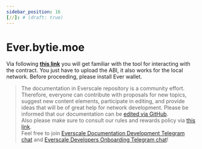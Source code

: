 ```yaml
---
sidebar_position: 16
[//]: # (draft: true)
---
```


# Ever.bytie.moe

Via following [**this link**](https://ever.bytie.moe/executor) you will get familiar with the tool for interacting with the contract. You just have to upload the ABI, it also works for the local network. Before proceeding, please install Ever wallet.

>  The documentation in Everscale repository is a community effort. Therefore, everyone can contribute with proposals for new topics, suggest new content elements, participate in editing, and provide ideas that will be of great help for network development.
Please be informed that our documentation can be [edited via GitHub](https://github.com/everscale-org/docs/issues).  
  Also please make sure to consult our rules and rewards policy via [this link](https://docs.everscale.network/contribute/hot-streams/documentations).  
  Feel free to join [Everscale Documentation Development Telegram chat](https://t.me/+C2IpQXWZtCwxYzEy) and [Everscale Developers Onboarding Telegram chat](https://t.me/+Vca1Gs6uPzIyNWVi)!

